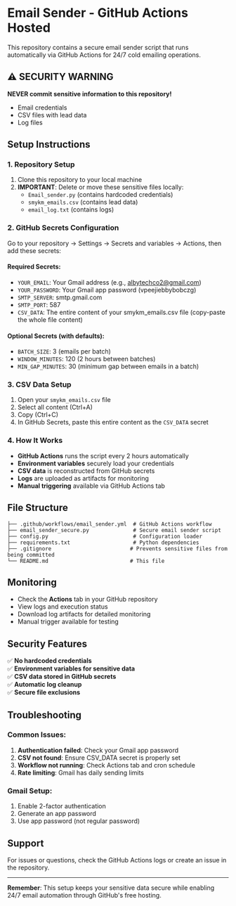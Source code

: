 # Email Sender - GitHub Actions Hosted

This repository contains a secure email sender script that runs automatically via GitHub Actions for 24/7 cold emailing operations.

## ⚠️ SECURITY WARNING

**NEVER commit sensitive information to this repository!**
- Email credentials
- CSV files with lead data
- Log files

## Setup Instructions

### 1. Repository Setup

1. Clone this repository to your local machine
2. **IMPORTANT**: Delete or move these sensitive files locally:
   - `Email_sender.py` (contains hardcoded credentials)
   - `smykm_emails.csv` (contains lead data)
   - `email_log.txt` (contains logs)

### 2. GitHub Secrets Configuration

Go to your repository → Settings → Secrets and variables → Actions, then add these secrets:

#### Required Secrets:
- `YOUR_EMAIL`: Your Gmail address (e.g., albytechco2@gmail.com)
- `YOUR_PASSWORD`: Your Gmail app password (vpeejiebbybobczg)
- `SMTP_SERVER`: smtp.gmail.com
- `SMTP_PORT`: 587
- `CSV_DATA`: The entire content of your smykm_emails.csv file (copy-paste the whole file content)

#### Optional Secrets (with defaults):
- `BATCH_SIZE`: 3 (emails per batch)
- `WINDOW_MINUTES`: 120 (2 hours between batches)
- `MIN_GAP_MINUTES`: 30 (minimum gap between emails in a batch)

### 3. CSV Data Setup

1. Open your `smykm_emails.csv` file
2. Select all content (Ctrl+A)
3. Copy (Ctrl+C)
4. In GitHub Secrets, paste this entire content as the `CSV_DATA` secret

### 4. How It Works

- **GitHub Actions** runs the script every 2 hours automatically
- **Environment variables** securely load your credentials
- **CSV data** is reconstructed from GitHub secrets
- **Logs** are uploaded as artifacts for monitoring
- **Manual triggering** available via GitHub Actions tab

## File Structure

```
├── .github/workflows/email_sender.yml  # GitHub Actions workflow
├── email_sender_secure.py              # Secure email sender script
├── config.py                           # Configuration loader
├── requirements.txt                    # Python dependencies
├── .gitignore                         # Prevents sensitive files from being committed
└── README.md                          # This file
```

## Monitoring

- Check the **Actions** tab in your GitHub repository
- View logs and execution status
- Download log artifacts for detailed monitoring
- Manual trigger available for testing

## Security Features

✅ **No hardcoded credentials**  
✅ **Environment variables for sensitive data**  
✅ **CSV data stored in GitHub secrets**  
✅ **Automatic log cleanup**  
✅ **Secure file exclusions**  

## Troubleshooting

### Common Issues:

1. **Authentication failed**: Check your Gmail app password
2. **CSV not found**: Ensure CSV_DATA secret is properly set
3. **Workflow not running**: Check Actions tab and cron schedule
4. **Rate limiting**: Gmail has daily sending limits

### Gmail Setup:

1. Enable 2-factor authentication
2. Generate an app password
3. Use app password (not regular password)

## Support

For issues or questions, check the GitHub Actions logs or create an issue in the repository.

---

**Remember**: This setup keeps your sensitive data secure while enabling 24/7 email automation through GitHub's free hosting. 
